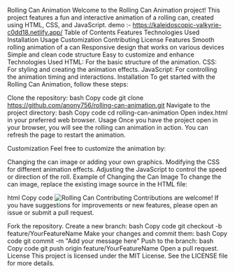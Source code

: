 Rolling Can Animation
Welcome to the Rolling Can Animation project! This project features a fun and interactive animation of a rolling can, created using HTML, CSS, and JavaScript.
demo :- https://kaleidoscopic-valkyrie-c0dd18.netlify.app/
Table of Contents
Features
Technologies Used
Installation
Usage
Customization
Contributing
License
Features
Smooth rolling animation of a can
Responsive design that works on various devices
Simple and clean code structure
Easy to customize and enhance
Technologies Used
HTML: For the basic structure of the animation.
CSS: For styling and creating the animation effects.
JavaScript: For controlling the animation timing and interactions.
Installation
To get started with the Rolling Can Animation, follow these steps:

Clone the repository:
bash
Copy code
git clone https://github.com/anony756/rolling-can-animation.git
Navigate to the project directory:
bash
Copy code
cd rolling-can-animation
Open index.html in your preferred web browser.
Usage
Once you have the project open in your browser, you will see the rolling can animation in action. You can refresh the page to restart the animation.

Customization
Feel free to customize the animation by:

Changing the can image or adding your own graphics.
Modifying the CSS for different animation effects.
Adjusting the JavaScript to control the speed or direction of the roll.
Example of Changing the Can Image
To change the can image, replace the existing image source in the HTML file:

html
Copy code
<img src="path/to/your/can-image.png" alt="Rolling Can">
Contributing
Contributions are welcome! If you have suggestions for improvements or new features, please open an issue or submit a pull request.

Fork the repository.
Create a new branch:
bash
Copy code
git checkout -b feature/YourFeatureName
Make your changes and commit them:
bash
Copy code
git commit -m "Add your message here"
Push to the branch:
bash
Copy code
git push origin feature/YourFeatureName
Open a pull request.
License
This project is licensed under the MIT License. See the LICENSE file for more details.
